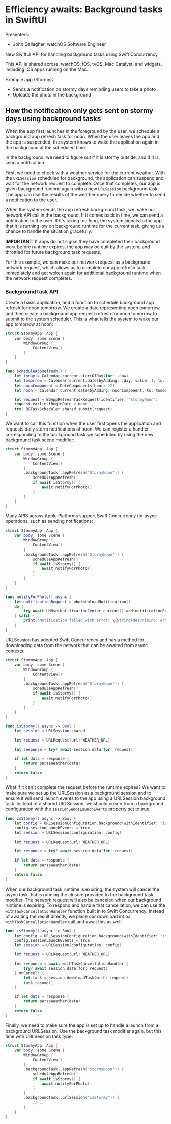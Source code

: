 # Efficiency awaits: Background tasks in SwiftUI

Presenters:
- John Gallagher, watchOS Software Engineer

New SwiftUI API for handling background tasks using Swift Concurrency

This API is shared across: watchOS, iOS, tvOS, Mac Catalyst, and widgets, including iOS apps running on the Mac.

Example app (Stormy):
- Sends a notification on stormy days reminding users to take a photo
- Uploads the photo in the background

## How the notification only gets sent on stormy days using background tasks

When the app first launches in the foreground by the user, we schedule a background app refresh task for noon. When the user leaves the app and the app is suspended, the system knows to wake the application again in the background at the scheduled time.

In the background, we need to figure out if it is stormy outside, and if it is, send a notification.

First, we need to check with a weather service for the current weather. With the `URLSession` scheduled for background, the application can suspend and wait for the network request to complete. Once that completes, our app is given background runtime again with a new `URLSession` background task. The app can use the results of the weather query to decide whether to send a notification to the user.

When the system sends the app refresh background task, we make our network API call in the background. If it comes back in time, we can send a notification to the user. If it's taking too long, the system signals to the app that it is running low on background runtime for the current task, giving us a chance to handle the situation gracefully. 

**IMPORTANT:** If apps do not signal they have completed their background work before runtime expires, the app may be quit by the system, and throttled for future background task requests.

For this example, we can make our network request as a background network request, which allows us to complete our app refresh task immediately and get woken again for additional background runtime when the network request completes.

### BackgroundTask API

Create a basic application, and a function to schedule background app refresh for noon tomorrow. We create a date representing noon tomorrow, and then create a background app request refresh for noon tomorrow to submit to the system scheduler. This is what tells the system to wake our app tomorrow at noon:

```swift
struct StormyApp: App {
    var body: some Scene {
        WindowGroup {
            ContentView()
        }
    }
}

func scheduleAppRefresh() {
    let today = Calendar.current.startOfDay(for: .now)
    let tomorrow = Calendar.current.date(byAdding: .day, value: 1, to: today)!
    let noonComponent = DateComponents(hour: 12)
    let noon = Calendar.current.date(byAdding: noonComponent, to: tomorrow)

    let request = BGAppRefreshTaskRequest(identifier: "StormyNoon")
    request.earliestBeginDate = noon
    try? BGTaskScheduler.shared.submit(request)
}
```

We want to call this function when the user first opens the application and requests daily storm notifications at noon. We can register a handler corresponding to the background task we scheduled by using the new background task scene modifier:

```swift
struct StormyApp: App {
    var body: some Scene {
        WindowGroup {
            ContentView()
        }
        .backgroundTask(.appRefresh("StormyNoon")) {
            scheduleAppRefresh()
            if await isStormy() {
                await notifyForPhoto()
            }
        }
    }
}
```

Many APIS across Apple Platforms support Swift Concurrency for async operations, such as sending notifications:

```swift
struct StormyApp: App {
    var body: some Scene {
        WindowGroup {
            ContentView()
        }
        .backgroundTask(.appRefresh("StormyNoon")) {
            scheduleAppRefresh()
            if await isStormy() {
                await notifyForPhoto()
            }
        }
    }
}

func notifyForPhoto() async {
    let notificationRequest = photoUploadNotification()
    do {
        try await UNUserNotificationCenter.current().add(notificationRequest)
    } catch {
        print("Notification failed with error: \(String(describing: error))")
    }
}
```

URLSession has adopted Swift Concurrency and has a method for downloading data from the network that can be awaited from async contexts:

```swift
struct StormyApp: App {
    var body: some Scene {
        WindowGroup {
            ContentView()
        }
        .backgroundTask(.appRefresh("StormyNoon")) {
            scheduleAppRefresh()
            if await isStormy() {
                await notifyForPhoto()
            }
        }
    }
}

func isStormy() async -> Bool {
    let session = URLSession.shared

    let request = URLRequest(url: WEATHER_URL)

    let response = try? await session.data(for: request)

    if let data = response {
        return parseWeather(data)
    }
    return false
}
```

What if it can't complete the request before the runtime expires? We want to make sure we set up the URLSession as a background session and to ensure it will send launch events to the app using a URLSession background task. Instead of a shared URLSession, we should create from a background configuration with the `sessionSendsLaunchEvents` property set to true:

```swift
func isStormy() async -> Bool {
    let config = URLSessionConfiguration.background(withIdentifier: "isStormy")
    config.sessionLaunchEvents = true
    let session = URLSession(configuration: config)

    let request = URLRequest(url: WEATHER_URL)

    let response = try? await session.data(for: request)

    if let data = response {
        return parseWeather(data)
    }
    return false
}
```

When our background task runtime is expiring, the system will cancel the async task that is running the closure provided to the background task modifier. The network request will also be canceled when our background runtime is expiring. To respond and handle that cancellation, we can use the `withTaskCancellationHandler` function built in to Swift Concurrency. Instead of awaiting the result directly, we place our download int oa `withTaskCancellationHandler` call and await this as well:

```swift
func isStormy() async -> Bool {
    let config = URLSessionConfiguration.background(withIdentifier: "isStormy")
    config.sessionLaunchEvents = true
    let session = URLSession(configuration: config)

    let request = URLRequest(url: WEATHER_URL)

    let response = await withTaskCancellationHandler {
        try? await session.data(for: request)
    } onCancel: {
        let task = session.downloadTask(with: request)
        task.resume()
    }

    if let data = response {
        return parseWeather(data)
    }
    return false
}
```

Finally, we need to make sure the app is set up to handle a launch from a background URLSession. Use the background task modifier again, but this time with URLSession task type:

```swift
struct StormyApp: App {
    var body: some Scene {
        WindowGroup {
            ContentView()
        }
        .backgroundTask(.appRefresh("StormyNoon")) {
            scheduleAppRefresh()
            if await isStormy() {
                await notifyForPhoto()
            }
        }
        .backgroundTask(.urlSession("isStormy")) {
            // ...
        }
    }
}
```
